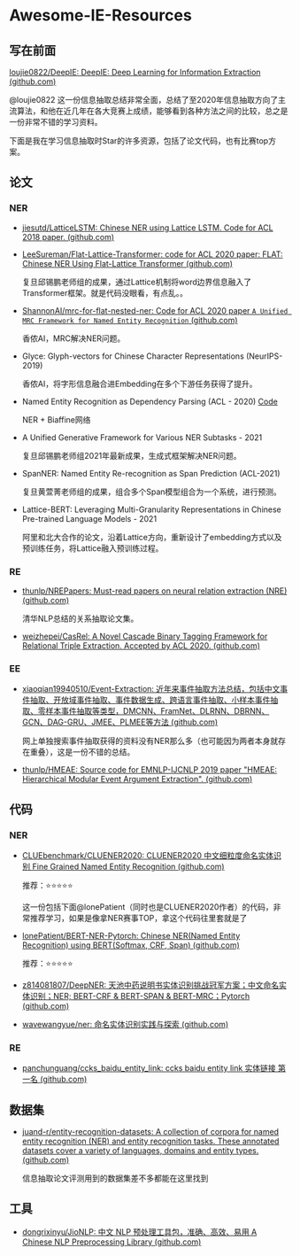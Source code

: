 # Awesome-IE-Resources

## 写在前面

[loujie0822/DeepIE: DeepIE: Deep Learning for Information Extraction (github.com)](https://github.com/loujie0822/DeepIE) 

@loujie0822 这一份信息抽取总结非常全面，总结了至2020年信息抽取方向了主流算法，和他在近几年在各大竞赛上成绩，能够看到各种方法之间的比较，总之是一份非常不错的学习资料。

下面是我在学习信息抽取时Star的许多资源，包括了论文代码，也有比赛top方案。

## 论文

### NER

- [jiesutd/LatticeLSTM: Chinese NER using Lattice LSTM. Code for ACL 2018 paper. (github.com)](https://github.com/jiesutd/LatticeLSTM)

- [LeeSureman/Flat-Lattice-Transformer: code for ACL 2020 paper: FLAT: Chinese NER Using Flat-Lattice Transformer (github.com)](https://github.com/LeeSureman/Flat-Lattice-Transformer)

  复旦邱锡鹏老师组的成果，通过Lattice机制将word边界信息融入了Transformer框架。就是代码没眼看，有点乱。。

- [ShannonAI/mrc-for-flat-nested-ner: Code for ACL 2020 paper `A Unified MRC Framework for Named Entity Recognition` (github.com)](https://github.com/ShannonAI/mrc-for-flat-nested-ner)

  香侬AI，MRC解决NER问题。
  
- Glyce: Glyph-vectors for Chinese Character Representations (NeurIPS-2019)
  
  香侬AI，将字形信息融合进Embedding在多个下游任务获得了提升。
  
- Named Entity Recognition as Dependency Parsing (ACL - 2020) [Code](https://github.com/juntaoy/biaffine-ner)
  
  NER + Biaffine网络
  
- A Unified Generative Framework for Various NER Subtasks - 2021

  复旦邱锡鹏老师组2021年最新成果，生成式框架解决NER问题。

- SpanNER: Named Entity Re-recognition as Span Prediction (ACL-2021)

  复旦黄萱菁老师组的成果，组合多个Span模型组合为一个系统，进行预测。

- Lattice-BERT: Leveraging Multi-Granularity Representations in Chinese Pre-trained Language Models - 2021

  阿里和北大合作的论文，沿着Lattice方向，重新设计了embedding方式以及预训练任务，将Lattice融入预训练过程。

### RE

- [thunlp/NREPapers: Must-read papers on neural relation extraction (NRE) (github.com)](https://github.com/thunlp/NREPapers)

  清华NLP总结的关系抽取论文集。

- [weizhepei/CasRel: A Novel Cascade Binary Tagging Framework for Relational Triple Extraction. Accepted by ACL 2020. (github.com)](https://github.com/weizhepei/CasRel)

### EE

- [xiaoqian19940510/Event-Extraction: 近年来事件抽取方法总结，包括中文事件抽取、开放域事件抽取、事件数据生成、跨语言事件抽取、小样本事件抽取、零样本事件抽取等类型，DMCNN、FramNet、DLRNN、DBRNN、GCN、DAG-GRU、JMEE、PLMEE等方法 (github.com)](https://github.com/xiaoqian19940510/Event-Extraction)

  网上单独搜索事件抽取获得的资料没有NER那么多（也可能因为两者本身就存在重叠），这是一份不错的总结。

- [thunlp/HMEAE: Source code for EMNLP-IJCNLP 2019 paper "HMEAE: Hierarchical Modular Event Argument Extraction". (github.com)](https://github.com/thunlp/HMEAE)

## 代码

### NER

- [CLUEbenchmark/CLUENER2020: CLUENER2020 中文细粒度命名实体识别 Fine Grained Named Entity Recognition (github.com)](https://github.com/CLUEbenchmark/CLUENER2020)

  推荐：⭐⭐⭐⭐⭐

  这一份包括下面@lonePatient（同时也是CLUENER2020作者）的代码，非常推荐学习，如果是像拿NER赛事TOP，拿这个代码往里套就是了

- [lonePatient/BERT-NER-Pytorch: Chinese NER(Named Entity Recognition) using BERT(Softmax, CRF, Span) (github.com)](https://github.com/lonePatient/BERT-NER-Pytorch)

  推荐：⭐⭐⭐⭐⭐

- [z814081807/DeepNER: 天池中药说明书实体识别挑战冠军方案；中文命名实体识别；NER; BERT-CRF & BERT-SPAN & BERT-MRC；Pytorch (github.com)](https://github.com/z814081807/DeepNER)
- [wavewangyue/ner: 命名实体识别实践与探索 (github.com)](https://github.com/wavewangyue/ner)

### RE

- [panchunguang/ccks_baidu_entity_link: ccks baidu entity link 实体链接 第一名 (github.com)](https://github.com/panchunguang/ccks_baidu_entity_link)

## 数据集

- [juand-r/entity-recognition-datasets: A collection of corpora for named entity recognition (NER) and entity recognition tasks. These annotated datasets cover a variety of languages, domains and entity types. (github.com)](https://github.com/juand-r/entity-recognition-datasets)

  信息抽取论文评测用到的数据集差不多都能在这里找到

## 工具

- [dongrixinyu/JioNLP: 中文 NLP 预处理工具包，准确、高效、易用 A Chinese NLP Preprocessing Library (github.com)](https://github.com/dongrixinyu/JioNLP)
